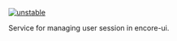 [![unstable](http://badges.github.io/stability-badges/dist/unstable.svg)](http://github.com/badges/stability-badges)

Service for managing user session in encore-ui.